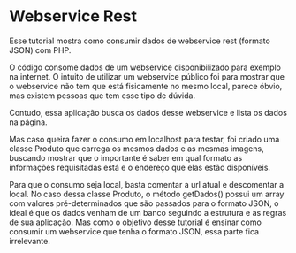 Webservice Rest
===============

Esse tutorial mostra como consumir dados de webservice rest (formato JSON) com PHP.

O código consome dados de um webservice disponibilizado para exemplo na internet. O intuito de utilizar um webservice público foi para mostrar que o webservice não tem que está fisicamente no mesmo local, parece óbvio, mas existem pessoas que tem esse tipo de dúvida.

Contudo, essa aplicação busca os dados desse webservice e lista os dados na página.

Mas caso queira fazer o consumo em localhost para testar, foi criado uma classe Produto que carrega os mesmos dados e as mesmas imagens, buscando mostrar que o importante é saber em qual formato as informações requisitadas está e o endereço que elas estão disponíveis. 

Para que o consumo seja local, basta comentar a url atual e descomentar a local. No caso dessa classe Produto, o método getDados() possui um array com valores pré-determinados que são passados para o formato JSON, o ideal é que os dados venham de um banco seguindo a estrutura e as regras de sua aplicação. Mas como o objetivo desse tutorial é ensinar como consumir um webservice que tenha o formato JSON, essa parte fica irrelevante.
